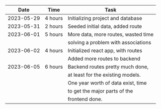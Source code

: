 | Date       | Time    | Task                                |
| ---------- | ------- | ----------------------------------- |
| 2023-05-29 | 4 hours | Initializing project and database   |
| 2023-05-31 | 2 hours | Seeded initial data, added route    |
| 2023-06-01 | 5 hours | More data, more routes, wasted time |
|            |         | solving a problem with associations |
| 2023-06-02 | 4 hours | Initialized react app, with routes  |
|            |         | Added more routes to backend        |
| 2023-06-05 | 6 hours | Backend routes pretty much done,    |
|            |         | at least for the existing models.   |
|            |         | One year worth of data exist, time  |
|            |         | to get the major parts of the       |
|            |         | frontend done.                      |
